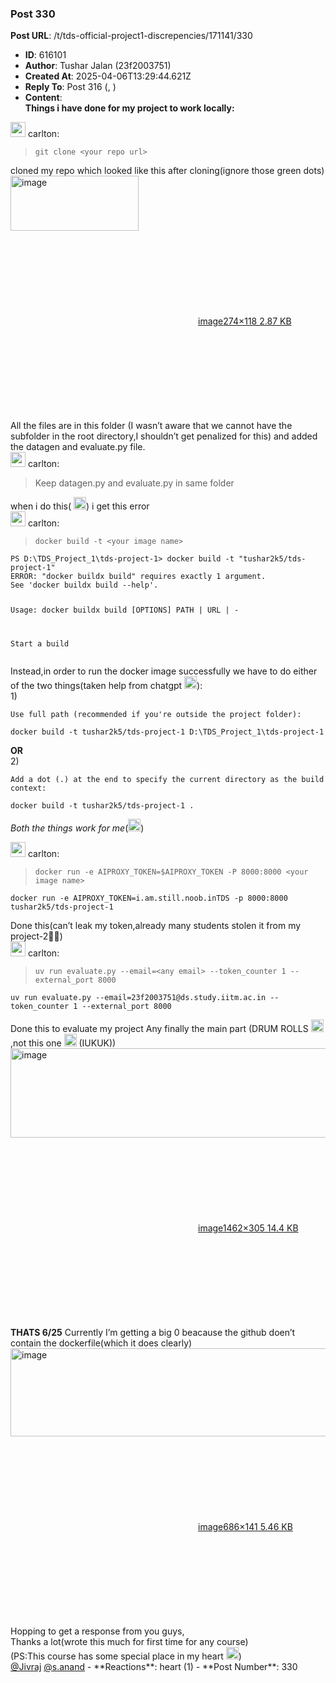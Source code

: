 ### Post 330
**Post URL**: /t/tds-official-project1-discrepencies/171141/330
- **ID**: 616101
- **Author**: Tushar Jalan  (23f2003751)
- **Created At**: 2025-04-06T13:29:44.621Z
- **Reply To**: Post 316 (, )
- **Content**:  
  <strong>Things i have done for my project to work locally:</strong>
<aside class="quote group-ds-students" data-username="carlton" data-post="316" data-topic="171141">
<div class="title">
<div class="quote-controls"></div>
<img alt="" width="24" height="24" src="https://dub1.discourse-cdn.com/flex013/user_avatar/discourse.onlinedegree.iitm.ac.in/carlton/48/56317_2.png" class="avatar"> carlton:</div>
<blockquote>
<code>git clone &lt;your repo url&gt;</code>
</blockquote>
</aside>
cloned my repo which looked like this after cloning(ignore those green dots)<br>
<div class="lightbox-wrapper"><a class="lightbox" href="https://europe1.discourse-cdn.com/flex013/uploads/iitm/original/3X/5/1/517fe247c71c06f80741f22983662ba012749382.png" data-download-href="/uploads/short-url/bCYFeHxVzBnl2fAh3CxgzgJ8Xdw.png?dl=1" title="image" rel="noopener nofollow ugc"><img src="https://europe1.discourse-cdn.com/flex013/uploads/iitm/original/3X/5/1/517fe247c71c06f80741f22983662ba012749382.png" alt="image" data-base62-sha1="bCYFeHxVzBnl2fAh3CxgzgJ8Xdw" width="205" height="88"><div class="meta"><svg class="fa d-icon d-icon-far-image svg-icon" aria-hidden="true"><use href="#far-image"></use></svg><span class="filename">image</span><span class="informations">274×118 2.87 KB</span><svg class="fa d-icon d-icon-discourse-expand svg-icon" aria-hidden="true"><use href="#discourse-expand"></use></svg></div></a></div>
All the files are  in this folder (I wasn’t aware that we cannot have the subfolder in the root directory,I shouldn’t get penalized for this) and added the datagen and evaluate.py file.
<aside class="quote group-ds-students" data-username="carlton" data-post="316" data-topic="171141">
<div class="title">
<div class="quote-controls"></div>
<img alt="" width="24" height="24" src="https://dub1.discourse-cdn.com/flex013/user_avatar/discourse.onlinedegree.iitm.ac.in/carlton/48/56317_2.png" class="avatar"> carlton:</div>
<blockquote>
Keep datagen.py and evaluate.py in same folder
</blockquote>
</aside>
when i do this( <img src="https://emoji.discourse-cdn.com/google/down_arrow.png?v=14" title=":down_arrow:" class="emoji" alt=":down_arrow:" loading="lazy" width="20" height="20">) i get this error
<aside class="quote group-ds-students" data-username="carlton" data-post="316" data-topic="171141">
<div class="title">
<div class="quote-controls"></div>
<img alt="" width="24" height="24" src="https://dub1.discourse-cdn.com/flex013/user_avatar/discourse.onlinedegree.iitm.ac.in/carlton/48/56317_2.png" class="avatar"> carlton:</div>
<blockquote>
<code>docker build -t &lt;your image name&gt;</code>
</blockquote>
</aside>
<pre><code class="lang-auto">PS D:\TDS_Project_1\tds-project-1&gt; docker build -t "tushar2k5/tds-project-1"                                                                 
ERROR: "docker buildx build" requires exactly 1 argument.
See 'docker buildx build --help'.

Usage:  docker buildx build [OPTIONS] PATH | URL | -

Start a build
</code></pre>
Instead,in order to run the docker image successfully  we have to do either of the two things(taken help from chatgpt <img src="https://emoji.discourse-cdn.com/google/upside_down_face.png?v=14" title=":upside_down_face:" class="emoji" alt=":upside_down_face:" loading="lazy" width="20" height="20">):<br>
1)
<pre><code class="lang-auto">Use full path (recommended if you're outside the project folder):

docker build -t tushar2k5/tds-project-1 D:\TDS_Project_1\tds-project-1
</code></pre>
<strong>OR</strong><br>
2)
<pre><code class="lang-auto">Add a dot (.) at the end to specify the current directory as the build context:

docker build -t tushar2k5/tds-project-1 .
</code></pre>
<em>Both the things work for me</em>(<img src="https://emoji.discourse-cdn.com/google/up_arrow.png?v=14" title=":up_arrow:" class="emoji" alt=":up_arrow:" loading="lazy" width="20" height="20">)
<aside class="quote group-ds-students" data-username="carlton" data-post="316" data-topic="171141">
<div class="title">
<div class="quote-controls"></div>
<img alt="" width="24" height="24" src="https://dub1.discourse-cdn.com/flex013/user_avatar/discourse.onlinedegree.iitm.ac.in/carlton/48/56317_2.png" class="avatar"> carlton:</div>
<blockquote>
<code>docker run -e AIPROXY_TOKEN=$AIPROXY_TOKEN -P 8000:8000 &lt;your image name&gt;</code>
</blockquote>
</aside>
<pre><code class="lang-auto">docker run -e AIPROXY_TOKEN=i.am.still.noob.inTDS -p 8000:8000 tushar2k5/tds-project-1
</code></pre>
Done this(can’t leak my token,already many students stolen it from my project-2🤦‍♂️)
<aside class="quote group-ds-students" data-username="carlton" data-post="316" data-topic="171141">
<div class="title">
<div class="quote-controls"></div>
<img alt="" width="24" height="24" src="https://dub1.discourse-cdn.com/flex013/user_avatar/discourse.onlinedegree.iitm.ac.in/carlton/48/56317_2.png" class="avatar"> carlton:</div>
<blockquote>
<code>uv run evaluate.py --email=&lt;any email&gt; --token_counter 1 --external_port 8000</code>
</blockquote>
</aside>
<pre><code class="lang-auto">uv run evaluate.py --email=23f2003751@ds.study.iitm.ac.in --token_counter 1 --external_port 8000 
</code></pre>
Done this to evaluate my project
Any finally the main part (DRUM ROLLS <img src="https://emoji.discourse-cdn.com/google/drum.png?v=14" title=":drum:" class="emoji" alt=":drum:" loading="lazy" width="20" height="20">,not this one <img src="https://emoji.discourse-cdn.com/google/oil_drum.png?v=14" title=":oil_drum:" class="emoji" alt=":oil_drum:" loading="lazy" width="20" height="20"> (IUKUK))
<div class="lightbox-wrapper"><a class="lightbox" href="https://europe1.discourse-cdn.com/flex013/uploads/iitm/original/3X/f/c/fc6fad6517b25106749f3c9c504cf38cc72bed3c.png" data-download-href="/uploads/short-url/A19AAp90vJqY6Tc8TKnucEVq8qg.png?dl=1" title="image" rel="noopener nofollow ugc"><img src="https://europe1.discourse-cdn.com/flex013/uploads/iitm/original/3X/f/c/fc6fad6517b25106749f3c9c504cf38cc72bed3c.png" alt="image" data-base62-sha1="A19AAp90vJqY6Tc8TKnucEVq8qg" width="690" height="143" data-dominant-color="232323"><div class="meta"><svg class="fa d-icon d-icon-far-image svg-icon" aria-hidden="true"><use href="#far-image"></use></svg><span class="filename">image</span><span class="informations">1462×305 14.4 KB</span><svg class="fa d-icon d-icon-discourse-expand svg-icon" aria-hidden="true"><use href="#discourse-expand"></use></svg></div></a></div>
<strong>THATS 6/25</strong>
Currently I’m getting a big 0 beacause the github doen’t contain the dockerfile(which it does clearly)<br>
<div class="lightbox-wrapper"><a class="lightbox" href="https://europe1.discourse-cdn.com/flex013/uploads/iitm/original/3X/5/5/55f769f57bb4a5678a20b414877b8f2dee2d7e5d.png" data-download-href="/uploads/short-url/cguFlhUIw1ujkDBstIwdfq9uP3T.png?dl=1" title="image" rel="noopener nofollow ugc"><img src="https://europe1.discourse-cdn.com/flex013/uploads/iitm/original/3X/5/5/55f769f57bb4a5678a20b414877b8f2dee2d7e5d.png" alt="image" data-base62-sha1="cguFlhUIw1ujkDBstIwdfq9uP3T" width="686" height="141"><div class="meta"><svg class="fa d-icon d-icon-far-image svg-icon" aria-hidden="true"><use href="#far-image"></use></svg><span class="filename">image</span><span class="informations">686×141 5.46 KB</span><svg class="fa d-icon d-icon-discourse-expand svg-icon" aria-hidden="true"><use href="#discourse-expand"></use></svg></div></a></div>
Hopping to get a response from you guys,<br>
Thanks a lot(wrote this much for first time for any course)<br>
(PS:This course has some special place in my heart <img src="https://emoji.discourse-cdn.com/google/heart.png?v=14" title=":heart:" class="emoji" alt=":heart:" loading="lazy" width="20" height="20">)<br>
<a class="mention" href="/u/jivraj">@Jivraj</a> <a class="mention" href="/u/s.anand">@s.anand</a>
- **Reactions**: heart (1)
- **Post Number**: 330

